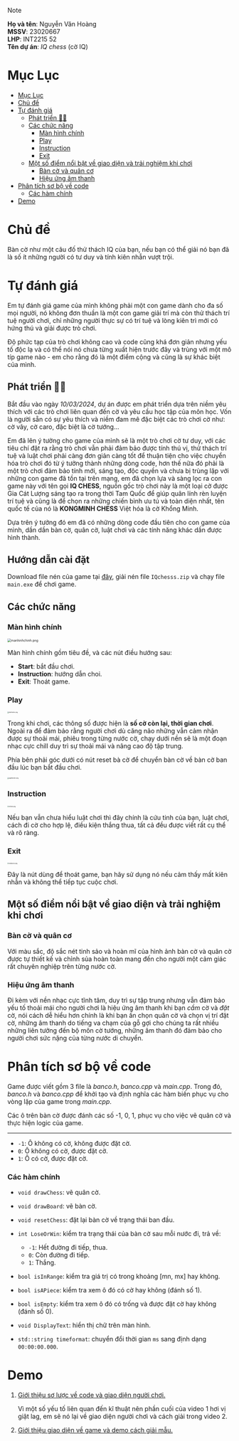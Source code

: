 > [!NOTE]
> **Họ và tên**: Nguyễn Văn Hoàng<br/>
> **MSSV**: 23020667<br/>
> **LHP**: INT2215 52<br/>
> **Tên dự án**: *IQ chess* (cờ IQ)<br/>

# Mục Lục

- [Mục Lục](#mục-lục)
- [Chủ đề](#chủ-đề)
- [Tự đánh giá](#tự-đánh-giá)
  - [Phát triển 🧑‍💻](#phát-triển-)
  - [Các chức năng](#các-chức-năng)
    - [Màn hình chính](#màn-hình-chính)
    - [Play](#play)
    - [Instruction](#instruction)
    - [Exit](#exit)
  - [Một số điểm nổi bật về giao diện và trải nghiệm khi chơi](#một-số-điểm-nổi-bật-về-giao-diện-và-trải-nghiệm-khi-chơi)
    - [Bàn cờ và quân cơ](#bàn-cờ-và-quân-cơ)
    - [Hiệu ứng âm thanh](#hiệu-ứng-âm-thanh)
- [Phân tích sơ bộ về code](#phân-tích-sơ-bộ-về-code)
    - [Các hàm chính](#các-hàm-chính)
- [Demo](#demo)


# Chủ đề 

Bàn cờ như một câu đố thử thách IQ của bạn, nếu bạn có thể giải nó bạn đã là số ít những người có tư duy và tính kiên nhẫn vượt trội.

# Tự đánh giá

Em tự đánh giá game của mình không phải một con game dành cho đa số mọi người, nó không đơn thuần là một con game giải trí mà còn thử thách trí tuệ người chơi, chỉ những người thực sự có trí tuệ và lòng kiên trì mới có hứng thú và giải được trò chơi.

Độ phức tạp của trò chơi không cao và code cũng khá đơn giản nhưng yếu tố độc lạ và có thể nói nó chưa từng xuất hiện trước đây và trùng với một mô típ game nào - em cho rằng đó là một điểm cộng và cũng là sự khác biệt của mình.

## Phát triển 🧑‍💻

Bắt đầu vào ngày *10/03/2024*, dự án được em phát triển dựa trên niềm yêu thích với các trò chơi liên quan đến cờ và yêu cầu học tập của môn học. Vốn là người sẵn có sự yêu thích và niềm đam mê đặc biệt các trò chơi cờ như: cờ vây, cờ caro, đặc biệt là cờ tướng...

Em đã lên ý tưởng cho game của mình sẽ là một trò chơi cờ tư duy, với các tiêu chí đặt ra rằng trò chơi vẫn phải đảm bảo được tính thú vị, thử thách trí tuệ và luật chơi phải càng đơn giản càng tốt để thuận tiện cho việc chuyển hóa trò chơi đó từ ý tưởng thành những dòng code, hơn thế nữa đó phải là một trò chơi đảm bảo tính mới, sáng tạo, độc quyền và chưa bị trùng lặp với những con game đã tồn tại trên mạng, em đã chọn lựa và sàng lọc ra con game này với tên gọi **IQ CHESS**, nguồn gốc trò chơi này là một loại cờ được Gia Cát Lượng sáng tạo ra trong thời Tam Quốc để giúp quân lính rèn luyện trí tuệ và cũng là để chọn ra những chiến bình ưu tú và toàn diện nhất, tên quốc tế của nó là **KONGMINH CHESS** Việt hóa là cờ Khổng Minh. 

Dựa trên ý tưởng đó em đã có những dòng code đầu tiên cho con game của mình, dần dần bàn cờ, quân cờ, luật chơi và các tính năng khác dần được hình thành.

## Hướng dẫn cài đặt

Download file nén của game tại [đây](https://github.com/Hoangyd/IQchesss/releases/download/v1/IQchesss.zip), giải nén file `IQchesss.zip` và chạy file `main.exe` để chơi game.

## Các chức năng

### Màn hình chính

<img src="image\manhinhchinh.png" alt="manhinhchinh.png" style="zoom:50%;" />

Màn hình chính gồm tiêu đề, và các nút điều hướng sau:

* **Start**: bắt đầu chơi.
* **Instruction**: hướng dẫn choi.
* **Exit**: Thoát game.

### Play

<img src="image\playbutton.png" alt="playbutton.png" style="zoom:20%;" />

Trong khi chơi, các thông số được hiện là **số cờ còn lại, thời gian chơi**. Ngoài ra để đảm bảo rằng người chơi dù căng não những vẫn cảm nhận được sự thoải mái, phiêu trong từng nước cờ, chạy dưới nền sẽ là một đoạn nhạc cực chill duy trì sự thoải mái và nâng cao độ tập trung.

Phía bên phải góc dưới có nút reset bà cờ để chuyển bàn cờ về bàn cờ ban đầu lúc bạn bắt đầu chơi.

<img src="image\againbutton.png" alt="againbutton.png" style="zoom:20%;" />

### Instruction 

<img src="image\infobtn.png" alt="infobtn.png" style="zoom:20%;" />

Nếu bạn vẫn chưa hiểu luật chơi thì đây chính là cứu tinh của bạn, luật chơi, cách đi cờ cho hợp lệ, điều kiện thắng thua, tất cả đều được viết rất cụ thể và rõ ràng.

### Exit

<img src="image\exitbutton.png" alt="exitbutton.png" style="zoom:20%;" />

Đây là nút dùng để thoát game, bạn hãy sử dụng nó nếu cảm thấy mất kiên nhẫn và không thể tiếp tục cuộc chơi.

## Một số điểm nổi bật về giao diện và trải nghiệm khi chơi

### Bàn cờ và quân cơ 

Với màu sắc, độ sắc nét tinh sảo và hoàn mĩ của hình ảnh bàn cờ và quân cờ được tự thiết kế và chỉnh sủa hoàn toàn mang đến cho người một cảm giác rất chuyên nghiệp trên từng nước cờ.

### Hiệu ứng âm thanh 

Đi kèm với nền nhạc cực tĩnh tâm, duy trì sự tập trung nhưng vẫn đảm bảo yếu tố thoải mái cho người chơi là hiệu ứng âm thanh khi bạn *cầm* cờ và *đặt* cờ, nói cách dễ hiểu hơn chính là khi bạn ấn chọn quân cờ và chọn vị trí đặt cờ, những âm thanh do tiếng va chạm của gỗ gợi cho chúng ta rất nhiều những liên tưởng đến bộ môn cờ tướng, những âm thanh đó đảm bảo cho người chơi sức nặng của từng nước di chuyển.

# Phân tích sơ bộ về code

Game được viết gồm 3 file là *banco.h*, *banco.cpp* và *main.cpp*. Trong đó, *banco.h* và *banco.cpp* để khởi tạo và định nghĩa các hàm biến phục vụ cho vòng lặp của game trong *main.cpp*.  

Các ô trên bàn cờ được đánh các số -1, 0, 1, phục vụ cho việc vẽ quân cờ và thực hiện logic của game.
****
* `-1`: Ô không có cờ, không được đặt cờ.
* `0`: Ô không có cờ, được đặt cờ.
* `1`: Ô có cờ, được đặt cờ.

### Các hàm chính

* `void drawChess`: vẽ quân cờ.
* `void drawBoard`: vẽ bàn cờ.
* `void resetChess`: đặt lại bàn cờ về trạng thái ban đầu.

* `int LoseOrWin`: kiểm tra trạng thái của bàn cờ sau mỗi nước đi, trả về:
  * `-1`: Hết đường đi tiếp, thua.
  * `0`: Còn đường đi tiếp.
  * `1`: Thắng.

* `bool isInRange`: kiểm tra giá trị có trong khoảng [mn, mx] hay không.
* `bool isAPiece`: kiểm tra xem ô đó có cờ hay không (đánh số 1).
* `bool isEmpty`: kiểm tra xem ô đó có trống và được đặt cờ hay không (đánh số 0).

* `void DisplayText`: hiển thị chữ trên màn hình.
* `std::string timeformat`: chuyển đổi thời gian `ms` sang định dạng `00:00:00.000`.


# Demo

1. [Giới thiệu sơ lược về code và giao diện người chơi.](https://www.youtube.com/watch?v=hzfsCRe1yno)

    Vì một số yếu tố liên quan đến kĩ thuật nên phần cuối của video 1 hơi vị giật lag, em sẽ nó lại về giao diện người chơi và cách giải trong video 2.

2. [Giới thiệu giao diện về game và demo cách giải mẫu.](https://www.youtube.com/watch?v=11u6eTex0Bo)